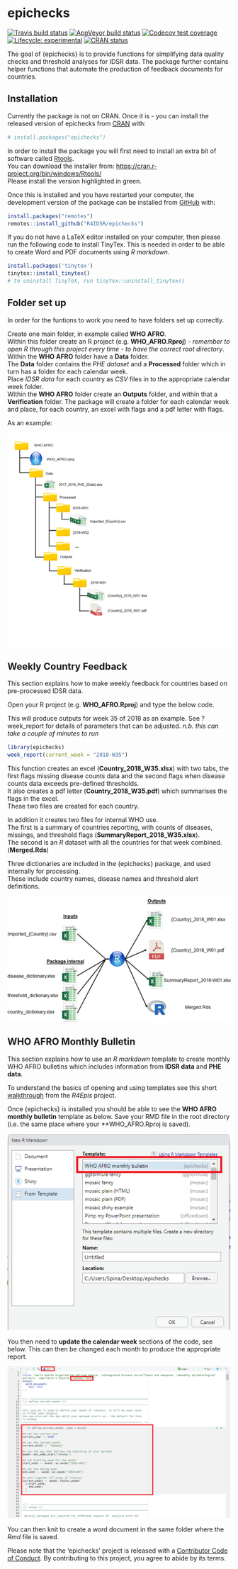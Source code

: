 
<!-- README.md is generated from README.Rmd. Please edit that file -->

# epichecks

<!-- badges: start -->

[![Travis build
status](https://travis-ci.org/R4IDSR/epichecks.svg?branch=master)](https://travis-ci.org/R4IDSR/epichecks)
[![AppVeyor build
status](https://ci.appveyor.com/api/projects/status/github/R4IDSR/epichecks?branch=master&svg=true)](https://ci.appveyor.com/project/R4IDSR/epichecks)
[![Codecov test
coverage](https://codecov.io/gh/R4IDSR/epichecks/branch/master/graph/badge.svg)](https://codecov.io/gh/R4IDSR/epichecks?branch=master)
[![Lifecycle:
experimental](https://img.shields.io/badge/lifecycle-experimental-orange.svg)](https://www.tidyverse.org/lifecycle/#experimental)
[![CRAN
status](https://www.r-pkg.org/badges/version/epichecks)](https://CRAN.R-project.org/package=epichecks)
<!-- badges: end -->

The goal of {epichecks} is to provide functions for simplifying data
quality checks and threshold analyses for IDSR data. The package further
contains helper functions that automate the production of feedback
documents for countries.

## Installation

Currently the package is not on CRAN. Once it is - you can install the
released version of epichecks from [CRAN](https://CRAN.R-project.org)
with:

``` r
# install.packages("epichecks")
```

In order to install the package you will first need to install an extra
bit of software called
[Rtools](https://cran.r-project.org/bin/windows/Rtools/).  
You can download the installer from:
<https://cran.r-project.org/bin/windows/Rtools/>  
Please install the version highlighted in green.

Once this is installed and you have restarted your computer, the
development version of the package can be installed from
[GitHub](https://github.com/) with:

``` r
install.packages("remotes")
remotes::install_github("R4IDSR/epichecks")
```

If you do not have a LaTeX editor installed on your computer, then
please run the following code to install TinyTex. This is needed in
order to be able to create Word and PDF documents using *R markdown*.

``` r
install.packages('tinytex')
tinytex::install_tinytex()
# to uninstall TinyTeX, run tinytex::uninstall_tinytex() 
```

## Folder set up

In order for the funtions to work you need to have folders set up
correctly.

Create one main folder, in example called **WHO AFRO**.  
Within this folder create an R project (e.g. **WHO\_AFRO.Rproj**) -
*remember to open R through this project every time - to have the
correct root directory*.  
Within the **WHO AFRO** folder have a **Data** folder.  
The **Data** folder contains the *PHE dataset* and a **Processed**
folder which in turn has a folder for each calendar week.  
Place *IDSR data* for each country as *CSV* files in to the appropriate
calendar week folder.  
Within the **WHO AFRO** folder create an **Outputs** folder, and within
that a **Verification** folder. The package will create a folder for
each calendar week and place, for each country, an excel with flags and
a pdf letter with flags.

As an example:

<img src="man/figures/folder_layout.png"/>

## Weekly Country Feedback

This section explains how to make weekly feedback for countries based on
pre-processed IDSR data.

Open your R project (e.g. **WHO\_AFRO.Rproj**) and type the below code.

This will produce outputs for week 35 of 2018 as an example. See
?week\_report for details of parameters that can be adjusted. *n.b. this
can take a couple of minutes to run*

``` r
library(epichecks)
week_report(current_week = "2018-W35")
```

This function creates an excel (**Country\_2018\_W35.xlsx**) with two
tabs, the first flags missing disease counts data and the second flags
when disease counts data exceeds pre-defined thresholds.  
It also creates a pdf letter (**Country\_2018\_W35.pdf**) which
summarises the flags in the excel.  
These two files are created for each country.

In addition it creates two files for internal WHO use.  
The first is a summary of countries reporting, with counts of diseases,
missings, and threshold flags (**SummaryReport\_2018\_W35.xlsx**).  
The second is an *R* dataset with all the countries for that week
combined. (**Merged.Rds**)

Three dictionaries are included in the {epichecks} package, and used
internally for processing.  
These include country names, disease names and threshold alert
definitions.

<img src="man/figures/weekly_flow.png"/>

## WHO AFRO Monthly Bulletin

This section explains how to use an *R markdown* template to create
monthly WHO AFRO bulletins which includes information from **IDSR data**
and **PHE data**.

To understand the basics of opening and using templates see this short
[walkthrough](https://r4epis.netlify.com/outbreaks/#getting-started)
from the *R4Epis* project.

Once {epichecks} is installed you should be able to see the **WHO AFRO
monthly bulletin** template as below. Save your RMD file in the root
directory (i.e. the same place where your \*\*WHO\_AFRO.Rproj is saved).

<img src="man/figures/template.png"/>

You then need to **update the calendar week** sections of the code, see
below. This can then be changed each month to produce the appropriate
report.

<img src="man/figures/code_updates.png"/>

You can then knit to create a word document in the same folder where the
*Rmd* file is saved.

Please note that the ‘epichecks’ project is released with a [Contributor
Code of Conduct](.github/CODE_OF_CONDUCT.md). By contributing to this
project, you agree to abide by its terms.
